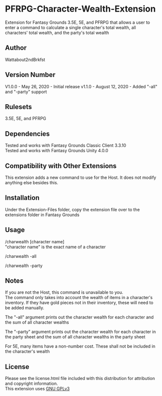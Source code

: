 # PFRPG-Character-Wealth-Extension
Extension for Fantasy Grounds 3.5E, 5E, and PFRPG that allows a user to enter a command to calculate a single character's total wealth, all characters' total wealth, and the party's total wealth 

## Author
Wattabout2ndBrkfst

## Version Number
V1.0.0 - May 26, 2020 - Initial release
v1.1.0 - August 12, 2020 - Added "-all" and "-party" support

## Rulesets
3.5E, 5E, and PFRPG

## Dependencies
Tested and works with Fantasy Grounds Classic Client 3.3.10  
Tested and works with Fantasy Grounds Unity 4.0.0

## Compatibility with Other Extensions
This extension adds a new command to use for the Host. It does not modify anything else besides this. 

## Installation
Under the Extension-Files folder, copy the extension file over to the extensions folder in Fantasy Grounds

## Usage
/charwealth [character name]  
"character name" is the exact name of a character  

/charwealth -all

/charwealth -party

## Notes
If you are not the Host, this command is unavailable to you.  
The command only takes into account the wealth of items in a character's inventory. If they have gold pieces not in their inventory, these will need to be added manually.

The "-all" argument prints out the character wealth for each character and the sum of all character wealths

The "-party" argument prints out the character wealth for each character in the party sheet and the sum of all character wealths in the party sheet

For 5E, many items have a non-number cost. These shall not be included in the character's wealth

## License
Please see the license.html file included with this distribution for attribution and copyright information.  
This extension uses [GNU GPLv3](https://choosealicense.com/licenses/gpl-3.0/)